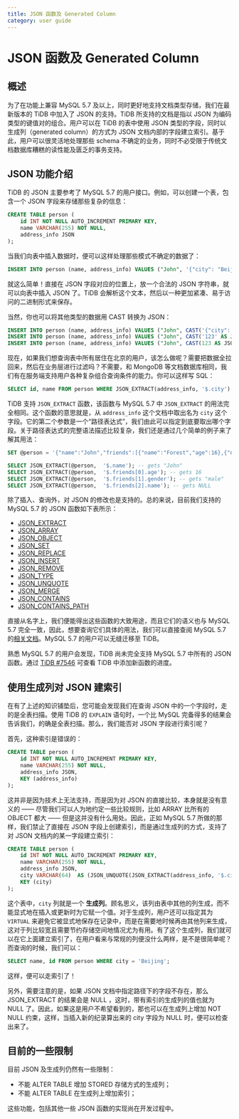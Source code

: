 ```yaml
---
title: JSON 函数及 Generated Column
category: user guide
---
```


# JSON 函数及 Generated Column

## 概述

为了在功能上兼容 MySQL 5.7 及以上，同时更好地支持文档类型存储，我们在最新版本的 TiDB 中加入了 JSON 的支持。TiDB 所支持的文档是指以 JSON 为编码类型的键值对的组合。用户可以在 TiDB 的表中使用 JSON 类型的字段，同时以生成列（generated column）的方式为 JSON 文档内部的字段建立索引。基于此，用户可以很灵活地处理那些 schema 不确定的业务，同时不必受限于传统文档数据库糟糕的读性能及匮乏的事务支持。

## JSON 功能介绍

TiDB 的 JSON 主要参考了 MySQL 5.7 的用户接口。例如，可以创建一个表，包含一个 JSON 字段来存储那些复杂的信息：

```sql
CREATE TABLE person (
    id INT NOT NULL AUTO_INCREMENT PRIMARY KEY,
    name VARCHAR(255) NOT NULL,
    address_info JSON
);
```

当我们向表中插入数据时，便可以这样处理那些模式不确定的数据了：

```sql
INSERT INTO person (name, address_info) VALUES ("John", '{"city": "Beijing"}');
```

就这么简单！直接在 JSON 字段对应的位置上，放一个合法的 JSON 字符串，就可以向表中插入 JSON 了。TiDB 会解析这个文本，然后以一种更加紧凑、易于访问的二进制形式来保存。

当然，你也可以将其他类型的数据用 CAST 转换为 JSON：

```sql
INSERT INTO person (name, address_info) VALUES ("John", CAST('{"city": "Beijing"}' AS JSON));
INSERT INTO person (name, address_info) VALUES ("John", CAST('123' AS JSON));
INSERT INTO person (name, address_info) VALUES ("John", CAST(123 AS JSON));
```

现在，如果我们想查询表中所有居住在北京的用户，该怎么做呢？需要把数据全拉回来，然后在业务层进行过滤吗？不需要，和 MongoDB 等文档数据库相同，我们有在服务端支持用户各种复杂组合查询条件的能力。你可以这样写 SQL：

```sql
SELECT id, name FROM person WHERE JSON_EXTRACT(address_info, '$.city') = 'Beijing';
```

TiDB 支持 `JSON_EXTRACT` 函数，该函数与 MySQL 5.7 中 `JSON_EXTRACT` 的用法完全相同。这个函数的意思就是，从 `address_info` 这个文档中取出名为 `city` 这个字段。它的第二个参数是一个“路径表达式”，我们由此可以指定到底要取出哪个字段。关于路径表达式的完整语法描述比较复杂，我们还是通过几个简单的例子来了解其用法：

```sql
SET @person = '{"name":"John","friends":[{"name":"Forest","age":16},{"name":"Zhang San","gender":"male"}]}';

SELECT JSON_EXTRACT(@person,  '$.name'); -- gets "John"
SELECT JSON_EXTRACT(@person,  '$.friends[0].age'); -- gets 16
SELECT JSON_EXTRACT(@person,  '$.friends[1].gender'); -- gets "male"
SELECT JSON_EXTRACT(@person,  '$.friends[2].name'); -- gets NULL
```

除了插入、查询外，对 JSON 的修改也是支持的。总的来说，目前我们支持的 MySQL 5.7 的 JSON 函数如下表所示：

* [JSON_EXTRACT](https://dev.mysql.com/doc/refman/5.7/en/json-search-functions.html#function_json-extract)
* [JSON_ARRAY](https://dev.mysql.com/doc/refman/5.7/en/json-creation-functions.html#function_json-array)
* [JSON_OBJECT](https://dev.mysql.com/doc/refman/5.7/en/json-creation-functions.html#function_json-object)
* [JSON_SET](https://dev.mysql.com/doc/refman/5.7/en/json-modification-functions.html#function_json-set)
* [JSON_REPLACE](https://dev.mysql.com/doc/refman/5.7/en/json-modification-functions.html#function_json-replace)
* [JSON_INSERT](https://dev.mysql.com/doc/refman/5.7/en/json-modification-functions.html#function_json-insert)
* [JSON_REMOVE](https://dev.mysql.com/doc/refman/5.7/en/json-modification-functions.html#function_json-remove)
* [JSON_TYPE](https://dev.mysql.com/doc/refman/5.7/en/json-attribute-functions.html#function_json-type)
* [JSON_UNQUOTE](https://dev.mysql.com/doc/refman/5.7/en/json-modification-functions.html#function_json-unquote)
* [JSON_MERGE](https://dev.mysql.com/doc/refman/5.7/en/json-modification-functions.html#function_json-merge)
* [JSON_CONTAINS](https://dev.mysql.com/doc/refman/5.7/en/json-search-functions.html#function_json-contains)
* [JSON_CONTAINS_PATH](https://dev.mysql.com/doc/refman/5.7/en/json-search-functions.html#function_json-contains-path)

直接从名字上，我们便能得出这些函数的大致用途，而且它们的语义也与 MySQL 5.7 完全一致，因此，想要查询它们具体的用法，我们可以直接查阅 MySQL 5.7 的[相关文档](https://dev.mysql.com/doc/refman/5.7/en/json-functions.html)。MySQL 5.7 的用户可以无缝迁移至 TiDB。

熟悉 MySQL 5.7 的用户会发现，TiDB 尚未完全支持 MySQL 5.7 中所有的 JSON 函数。通过 [TiDB #7546](https://github.com/pingcap/tidb/issues/7546) 可查看 TiDB 中添加新函数的进度。

## 使用生成列对 JSON 建索引

在有了上述的知识铺垫后，您可能会发现我们在查询 JSON 中的一个字段时，走的是全表扫描。使用 TiDB 的 `EXPLAIN` 语句时，一个比 MySQL 完备得多的结果会告诉我们，的确是全表扫描。那么，我们能否对 JSON 字段进行索引呢？

首先，这种索引是错误的：

```sql
CREATE TABLE person (
    id INT NOT NULL AUTO_INCREMENT PRIMARY KEY,
    name VARCHAR(255) NOT NULL,
    address_info JSON,
    KEY (address_info)
);
```

这并非是因为技术上无法支持，而是因为对 JSON 的直接比较，本身就是没有意义的 —— 尽管我们可以人为地约定一些比较规则，比如 ARRAY 比所有的 OBJECT 都大 —— 但是这并没有什么用处。因此，正如 MySQL 5.7 所做的那样，我们禁止了直接在 JSON 字段上创建索引，而是通过生成列的方式，支持了对 JSON 文档内的某一字段建立索引：

```sql
CREATE TABLE person (
    id INT NOT NULL AUTO_INCREMENT PRIMARY KEY,
    name VARCHAR(255) NOT NULL,
    address_info JSON,
    city VARCHAR(64)  AS (JSON_UNQUOTE(JSON_EXTRACT(address_info, '$.city'))) VIRTUAL,
    KEY (city)
);
```

这个表中，`city` 列就是一个 **生成列**。顾名思义，该列由表中其他的列生成，而不能显式地在插入或更新时为它赋一个值。对于生成列，用户还可以指定其为 ``VIRTUAL`` 来避免它被显式地保存在记录中，而是在需要地时候再由其他列来生成，这对于列比较宽且需要节约存储空间地情况尤为有用。有了这个生成列，我们就可以在它上面建立索引了，在用户看来与常规的列便没什么两样，是不是很简单呢？而查询的时候，我们可以：

```sql
SELECT name, id FROM person WHERE city = 'Beijing';
```

这样，便可以走索引了！

另外，需要注意的是，如果 JSON 文档中指定路径下的字段不存在，那么 JSON_EXTRACT 的结果会是 NULL ，这时，带有索引的生成列的值也就为 NULL 了。因此，如果这是用户不希望看到的，那也可以在生成列上增加 NOT NULL 约束，这样，当插入新的纪录算出来的 city 字段为 NULL 时，便可以检查出来了。

## 目前的一些限制

目前 JSON 及生成列仍然有一些限制：

* 不能 ALTER TABLE 增加 STORED 存储方式的生成列；
* 不能 ALTER TABLE 在生成列上增加索引；

这些功能，包括其他一些 JSON 函数的实现尚在开发过程中。

